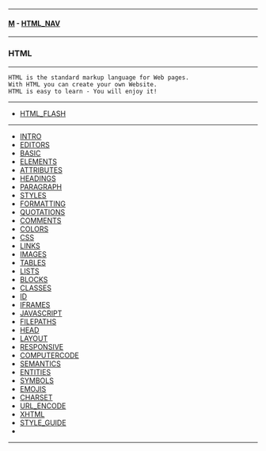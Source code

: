 
---

#### [M](https://github.com/ttltrk/TTT/blob/master/menu.md) - [HTML_NAV](https://github.com/ttltrk/TTT/tree/master/HTML/HTML_NAV.md)

---

### HTML

---

```
HTML is the standard markup language for Web pages.
With HTML you can create your own Website.
HTML is easy to learn - You will enjoy it!
```

---

* [HTML_FLASH](https://github.com/ttltrk/TTT/tree/master/HTML/HTML_FLASH/HTML_FLASH.md)

---

* [INTRO](https://github.com/ttltrk/TTT/tree/master/HTML/INTRO/INTRO.md)
* [EDITORS](https://github.com/ttltrk/TTT/tree/master/HTML/EDITORS/EDITORS.md)
* [BASIC](https://github.com/ttltrk/TTT/tree/master/HTML/BASIC/BASIC.md)
* [ELEMENTS](https://github.com/ttltrk/TTT/tree/master/HTML/ELEMENTS/ELEMENTS.md)
* [ATTRIBUTES](https://github.com/ttltrk/TTT/tree/master/HTML/ATTRIBUTES/ATTRIBUTES.md)
* [HEADINGS](https://github.com/ttltrk/TTT/tree/master/HTML/HEADINGS/HEADINGS.md)
* [PARAGRAPH](https://github.com/ttltrk/TTT/tree/master/HTML/PARAGRAPH/PARAGRAPH.md)
* [STYLES](https://github.com/ttltrk/TTT/tree/master/HTML/STYLES/STYLES.md)
* [FORMATTING](https://github.com/ttltrk/TTT/tree/master/HTML/FORMATTING/FORMATTING.md)
* [QUOTATIONS](https://github.com/ttltrk/TTT/tree/master/HTML/QUOTATIONS/QUOTATIONS.md)
* [COMMENTS](https://github.com/ttltrk/TTT/tree/master/HTML/COMMENTS/COMMENTS.md)
* [COLORS](https://github.com/ttltrk/TTT/tree/master/HTML/COLORS/COLORS.md)
* [CSS](https://github.com/ttltrk/TTT/tree/master/HTML/CSS/CSS.md)
* [LINKS](https://github.com/ttltrk/TTT/tree/master/HTML/LINKS/LINKS.md)
* [IMAGES](https://github.com/ttltrk/TTT/tree/master/HTML/IMAGES/IMAGES.md)
* [TABLES](https://github.com/ttltrk/TTT/tree/master/HTML/TABLES/TABLES.md)
* [LISTS](https://github.com/ttltrk/TTT/tree/master/HTML/LISTS/LISTS.md)
* [BLOCKS](https://github.com/ttltrk/TTT/tree/master/HTML/BLOCKS/BLOCKS.md)
* [CLASSES](https://github.com/ttltrk/TTT/tree/master/HTML/CLASSES/CLASSES.md)
* [ID](https://github.com/ttltrk/TTT/tree/master/HTML/ID/ID.md)
* [IFRAMES](https://github.com/ttltrk/TTT/tree/master/HTML/IFRAMES/IFRAMES.md)
* [JAVASCRIPT](https://github.com/ttltrk/TTT/tree/master/HTML/JAVASCRIPT/JAVASCRIPT.md)
* [FILEPATHS](https://github.com/ttltrk/TTT/tree/master/HTML/FILEPATHS/FILEPATHS.md)
* [HEAD](https://github.com/ttltrk/TTT/tree/master/HTML/HEAD/HEAD.md)
* [LAYOUT](https://github.com/ttltrk/TTT/tree/master/HTML/LAYOUT/LAYOUT.md)
* [RESPONSIVE](https://github.com/ttltrk/TTT/tree/master/HTML/RESPONSIVE/RESPONSIVE.md)
* [COMPUTERCODE](https://github.com/ttltrk/TTT/tree/master/HTML/COMPUTERCODE/COMPUTERCODE.md)
* [SEMANTICS](https://github.com/ttltrk/TTT/tree/master/HTML/SEMANTICS/SEMANTICS.md)
* [ENTITIES](https://github.com/ttltrk/TTT/tree/master/HTML/ENTITIES/ENTITIES.md)
* [SYMBOLS](https://github.com/ttltrk/TTT/tree/master/HTML/SYMBOLS/SYMBOLS.md)
* [EMOJIS](https://github.com/ttltrk/TTT/tree/master/HTML/EMOJIS/EMOJIS.md)
* [CHARSET](https://github.com/ttltrk/TTT/tree/master/HTML/CHARSET/CHARSET.md)
* [URL_ENCODE](https://github.com/ttltrk/TTT/tree/master/HTML/URL_ENCODE/URL_ENCODE.md)
* [XHTML](https://github.com/ttltrk/TTT/tree/master/HTML/XHTML/XHTML.md)
* [STYLE_GUIDE](https://github.com/ttltrk/TTT/tree/master/HTML/STYLE_GUIDE/STYLE_GUIDE.md)
* []()

---
